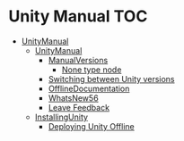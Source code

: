 Unity Manual TOC
================

 - [UnityManual](UnityManual)
	 - [UnityManual](UnityManual_1)
		 - [ManualVersions](ManualVersions)
			 - [None type node](Nonetypenode)
		 - [Switching between Unity versions](SwitchingDocumentationVersions)
		 - [OfflineDocumentation](OfflineDocumentation)
		 - [WhatsNew56](WhatsNew56)
		 - [Leave Feedback](LeaveFeedback)
	 - [InstallingUnity](InstallingUnity)
		 - [Deploying Unity Offline](DeployingUnityOffline)

